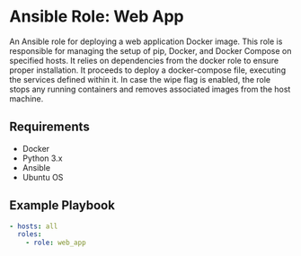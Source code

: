 # Ansible Role: Web App

An Ansible role for deploying a web application Docker image. This role is responsible for managing the setup of pip, Docker, and Docker Compose on specified hosts. It relies on dependencies from the docker role to ensure proper installation. It proceeds to deploy a docker-compose file, executing the services defined within it. In case the wipe flag is enabled, the role stops any running containers and removes associated images from the host machine.

## Requirements

- Docker
- Python 3.x
- Ansible
- Ubuntu OS

## Example Playbook

```yaml
- hosts: all
  roles:
    - role: web_app

